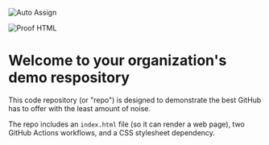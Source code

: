 ![Auto Assign](https://github.com/DESI-PROGRAMMERS/demo-repository/actions/workflows/auto-assign.yml/badge.svg)

![Proof HTML](https://github.com/DESI-PROGRAMMERS/demo-repository/actions/workflows/proof-html.yml/badge.svg)

# Welcome to your organization's demo respository
This code repository (or "repo") is designed to demonstrate the best GitHub has to offer with the least amount of noise.

The repo includes an `index.html` file (so it can render a web page), two GitHub Actions workflows, and a CSS stylesheet dependency.
